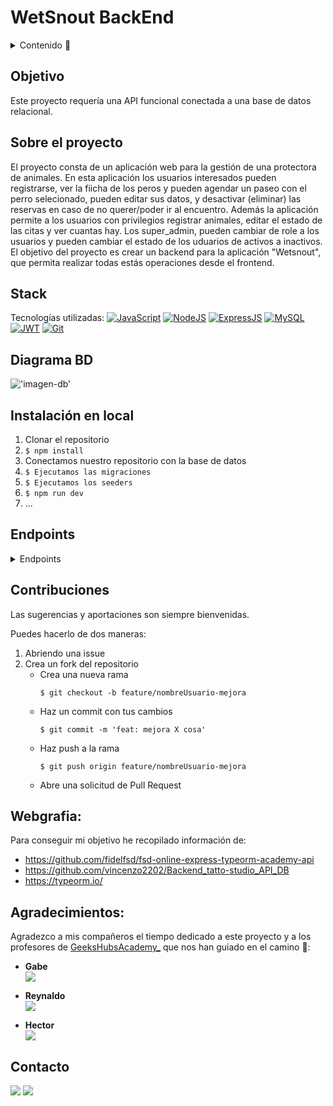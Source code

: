 # WetSnout BackEnd

<details>
  <summary>Contenido 📝</summary>
  <ol>
    <li><a href="#objetivo">Objetivo</a></li>
    <li><a href="#sobre-el-proyecto">Sobre el proyecto</a></li>
    <li><a href="#stack">Stack</a></li>
    <li><a href="#diagrama-bd">Diagrama</a></li>
    <li><a href="#instalación-en-local">Instalación</a></li>
    <li><a href="#endpoints">Endpoints</a></li>
    <li><a href="#contribuciones">Contribuciones</a></li>
    <li><a href="#webgrafia">Webgrafia</a></li>
    <li><a href="#agradecimientos">Agradecimientos</a></li>
    <li><a href="#contacto">Contacto</a></li>
  </ol>
</details>

## Objetivo
Este proyecto requería una API funcional conectada a una base de datos relacional.

## Sobre el proyecto
El proyecto consta de un aplicación web para la gestión de una protectora de animales. En esta aplicación los usuarios interesados pueden registrarse, ver la fiicha de los peros y pueden agendar un paseo con el perro selecionado, pueden editar sus datos, y desactivar (eliminar) las reservas en caso de no querer/poder ir al encuentro.
Además la aplicación permite a los usuarios con privilegios  registrar animales, editar el estado de las citas y ver cuantas hay.
Los super_admin, pueden cambiar de role a los usuarios y pueden cambiar el estado de los uduarios de activos a inactivos. 
El objetivo del proyecto es crear un backend para la aplicación "Wetsnout", que permita realizar todas estás operaciones desde el frontend.


## Stack
Tecnologías utilizadas:
[![JavaScript](https://img.shields.io/badge/JavaScript-F7DF1E?logo=javascript&logoColor=000&style=flat)](https://developer.mozilla.org/en-US/docs/Web/JavaScript) [![NodeJS](https://img.shields.io/badge/Node.js-393?logo=nodedotjs&logoColor=fff&style=flat)](https://developer.mozilla.org/en-US/docs/Web/API/Node) [![ExpressJS](https://img.shields.io/badge/Express-000?logo=express&logoColor=fff&style=flat)](https://expressjs.com/) [![MySQL](https://img.shields.io/badge/MySQL-4479A1?logo=mysql&logoColor=fff&style=flat)](https://dev.mysql.com/doc/) [![JWT](https://img.shields.io/badge/JSON%20Web%20Tokens-000?logo=jsonwebtokens&logoColor=fff&style=flat)](https://jwt.io/introduction) [![Git](https://img.shields.io/badge/Git-F05032?logo=git&logoColor=fff&style=flat)](https://developer.mozilla.org/en-US/docs/Glossary/Git)


## Diagrama BD
!['imagen-db'](./assets/WetSnoutDB.png)

## Instalación en local
1. Clonar el repositorio
2. ` $ npm install `
3. Conectamos nuestro repositorio con la base de datos 
4. ``` $ Ejecutamos las migraciones ``` 
5. ``` $ Ejecutamos los seeders ``` 
6. ``` $ npm run dev ``` 
7. ...

## Endpoints
<details>
<summary>Endpoints</summary>

- AUTH
    - REGISTER

            POST http://localhost:3000/auth/register
        body:
        
            {
                "username": "DavZZ",
                "name": "David",
                "surname": "Rodri",
                "email": "david@example.com",
                "password": "123456"
            }
        

    - LOGIN

            POST http://localhost:3000/auth/login 
        body:
        
            {
                "email": "david@example.com",
                "password": "123456"
            }
        

- USERS

    - Crear User

            POST http://localhost:3000/api/users
            
        body:
       
     
           {
            "username": "UserClient",
            "name": "UserClie",
            "surname": "Cuser",
            "password_hash": "123456",
            "email": "cuser@example.com"
            }

    
    -  Obtener todos los usuarios (super_admin)
    
            GET http://localhost:3000/api/users

    
    - Get user by id 
    
            GET http://localhost:3000/api/users/:id

            
    - Update user info 
    
            PATCH http://localhost:3000/api/users/:id
        body: 
          
                
                {
                "username" : "Cambio333UsiarioPrueba",
                "name": "Cam33UsiarioPr",
                "surname": "USUCita",
                "password_hash": "123456",
                "email" : "Priue@example.com"
                 }
                    
            

            
- ARTISTAS
    
    -Crear tatuador
        
      POST http://localhost:3000/api/artist
      
    body:  
        
    
            {
                "username" : "UserArtis",
                "name": "UserAr",
                "surname": "Auser",
                "password_hash": "123456",
                "email" : "auser@example.com"
            }

    -Ver tatuador por id
        
        GET http://localhost:3000/api/artist/16

    -Perfil del tatuador (con id)

        GET http://localhost:3000/api/artist/artistprofile/17
        
    -Ver todos los tatuadores(super_admin)
    
        GET http://localhost:3000/api/artist
          
          
           

- CITAS

    -Crear Cita

            POST http://localhost:3000/api/appointment
            
    body:
      
            
            {
                "user_id": 9,
                "artist_id": 7,
                "date": "2024-04-12",
                "hour": "13:00h"
            }
            
    -Ver todas las citas (super_admin)
        
            GET http://localhost:3000/api/appointment
            
    -Actualizar citas (con id)
    
            PATCH http://localhost:3000/api/appointment/1
      
    -Borrar cita (con id de cita)
    
            DELETE http://localhost:3000/api/appointment/1
            
    
        
</details>

## Contribuciones
Las sugerencias y aportaciones son siempre bienvenidas.  

Puedes hacerlo de dos maneras:

1. Abriendo una issue
2. Crea un fork del repositorio
    - Crea una nueva rama  
        ```
        $ git checkout -b feature/nombreUsuario-mejora
        ```
    - Haz un commit con tus cambios 
        ```
        $ git commit -m 'feat: mejora X cosa'
        ```
    - Haz push a la rama 
        ```
        $ git push origin feature/nombreUsuario-mejora
        ```
    - Abre una solicitud de Pull Request


## Webgrafia:
Para conseguir mi objetivo he recopilado información de:
- https://github.com/fidelfsd/fsd-online-express-typeorm-academy-api 
- https://github.com/vincenzo2202/Backend_tatto-studio_API_DB
- https://typeorm.io/


## Agradecimientos:

Agradezco a mis compañeros el tiempo dedicado a este proyecto y a los profesores de [GeeksHubsAcademy_](https://geekshubsacademy.com/) que nos han guiado en el camino 🤗:

- **Gabe**  
<a href="https://github.com/GabrielEscudillo" target="_blank"><img src="https://img.shields.io/badge/github-24292F?style=for-the-badge&logo=github&logoColor=white" target="_blank"></a> 

- **Reynaldo**  
<a href="https://github.com/ReynaldoMunozF" target="_blank"><img src="https://img.shields.io/badge/github-24292F?style=for-the-badge&logo=github&logoColor=red" target="_blank"></a>

- **Hector**  
<a href="https://www.github.com/userGithub/" target="_blank"><img src="https://img.shields.io/badge/github-24292F?style=for-the-badge&logo=github&logoColor=green" target="_blank"></a> 

## Contacto
<a href = "mailto:om.erikaorlando@gmail.com"><img src="https://img.shields.io/badge/Gmail-C6362C?style=for-the-badge&logo=gmail&logoColor=white" target="_blank"></a>
<a href="https://www.linkedin.com/in/erika-orlando/" target="_blank"><img src="https://img.shields.io/badge/-LinkedIn-%230077B5?style=for-the-badge&logo=linkedin&logoColor=white" target="_blank"></a> 
</p>